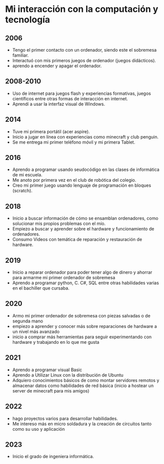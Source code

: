 
# Mi interacción con la computación y tecnología

## 2006
- Tengo el primer contacto con un ordenador, siendo este el sobremesa familiar.
- Interactuó con mis primeros juegos de ordenador (juegos didácticos).
- aprendo a encender y apagar el ordenador.

## 2008-2010
- Uso de internet para juegos flash y experiencias formativas, juegos científicos entre otras formas de interacción en internet.
- Aprendí a usar la interfaz visual de Windows.

## 2014
- Tuve mi primera portátil (acer aspire).
- Inicio a jugar en línea con experiencias como minecraft y club penguin.
- Se me entrega mi primer teléfono móvil y mi primera Tablet.

## 2016
- Aprendo a programar usando seudocódigo en las clases de informática de mi escuela.
- Me anoto por primera vez en el club de robótica del colegio.
- Creo mi primer juego usando lenguaje de programación en bloques (scratch).

## 2018
- Inicio a buscar información de cómo se ensamblan ordenadores, como solucionar mis propios problemas con el mío.
- Empiezo a buscar y aprender sobre el hardware y funcionamiento de ordenadores.
- Consumo Videos con temática de reparación y restauración de hardware.

## 2019
- Inicio a reparar ordenador para poder tener algo de dinero y ahorrar para armarme mi primer ordenador de sobremesa
- Aprendo a programar python, C. C#, SQL entre otras habilidades varias en el bachiller que cursaba.

## 2020
- Armo mi primer ordenador de sobremesa con piezas salvadas o de segunda mano
- empiezo a aprender y conocer más sobre reparaciones de hardware a un nivel más avanzado
- inicio a comprar más herramientas para seguir experimentando con hardware y trabajando en lo que me gusta

## 2021
- Aprendo a programar visual Basic 
- Aprendo a Utilizar Linux con la distribución de Ubuntu
- Adquiero conocimientos básicos de como montar servidores remotos y almacenar datos como habilidades de red básica (inicio a hostear un server de minecraft para mis amigos)

## 2022
- hago proyectos varios para desarrollar habilidades.
- Me intereso más en micro soldadura y la creación de circuitos tanto como su uso y aplicación

## 2023
- Inicio el grado de ingeniera informática.
